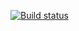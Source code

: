[![Build status](https://ci.appveyor.com/api/projects/status/c2xfkxkqng7eobqr/branch/main?svg=true)](https://ci.appveyor.com/project/KatyaGritsaeva/ci/branch/main)